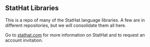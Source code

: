 StatHat Libraries
-----------------

This is a repo of many of the StatHat language libraries.  A few are
in different repositories, but we will consolidate them all here.

Go to [stathat.com](http://www.stathat.com) for more information
on StatHat and to request an account invitation.


